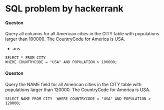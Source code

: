 # SQL problem by hackerrank ##

#### Queston

Query all columns for all American cities in the CITY table with populations larger than 100000. The CountryCode for America is USA.

- ans 

```
SELECT * FROM CITY
WHERE COUNTRYCODE = "USA" AND POPULATION > 100000;
```

#### Queston
Query the NAME field for all American cities in the CITY table with populations larger than 120000. The CountryCode for America is USA.

`SELECT NAME FROM CITY 
WHERE COUNTRYCODE = "USA" AND POPULATION > 120000;
`